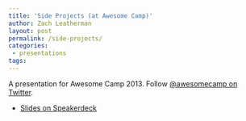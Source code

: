 ```yaml
---
title: 'Side Projects (at Awesome Camp)'
author: Zach Leatherman
layout: post
permalink: /side-projects/
categories:
 - presentations
tags:
---
```


<script async class="speakerdeck-embed" data-id="559ebfc065bf01304e0e123138154d90" data-ratio="1.33333333333333" src="//speakerdeck.com/assets/embed.js"></script>

A presentation for Awesome Camp 2013. Follow [@awesomecamp on Twitter](https://twitter.com/awesomecamp).

* [Slides on Speakerdeck](https://speakerdeck.com/zachleat/side-projects)